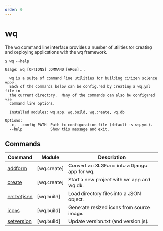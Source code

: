 ```yaml
---
order: 0
---
```


wq
==

The wq command line interface provides a number of utilities for creating and
deploying applications with the wq framework.

```shell
$ wq --help

Usage: wq [OPTIONS] COMMAND [ARGS]...

  wq is a suite of command line utilities for building citizen science apps.
  Each of the commands below can be configured by creating a wq.yml file in
  the current directory.  Many of the commands can also be configured via
  command line options.

  Installed modules: wq.app, wq.build, wq.create, wq.db

Options:
  -c, --config PATH  Path to configuration file (default is wq.yml).
  --help             Show this message and exit.
```

## Commands

Command | Module | Description
--------|--------|-------------
[addform] | [wq.create] | Convert an XLSForm into a Django app for wq.
[create] | [wq.create] | Start a new project with wq.app and wq.db.
[collectjson] | [wq.build] | Load directory files into a JSON object.
[icons] | [wq.build] | Generate resized icons from source image.
[setversion] | [wq.build] | Update version.txt (and version.js).

[addform]: ../wq.create/addform.md
[collectjson]: ./collectjson.md
[icons]: ./icons.md
[setversion]: ./setversion.md
[create]: ../wq.create/create.md
